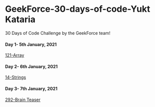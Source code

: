 # GeekForce-30-days-of-code-Yukt Kataria
30 Days of Code Challenge by the GeekForce team!

#### Day 1- 5th January, 2021 
[121-Array](https://leetcode.com/problems/best-time-to-buy-and-sell-stock/)

#### Day 2- 6th January, 2021 
[14-Strings](https://leetcode.com/problems/longest-common-prefix/)

#### Day 3- 7th January, 2021 
[292-Brain Teaser](https://leetcode.com/problems/nim-game/)
